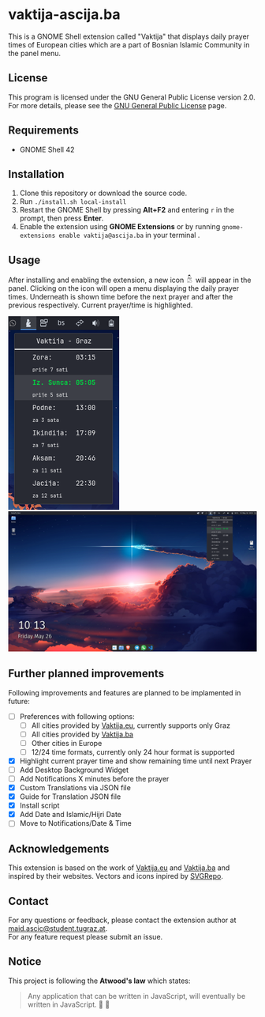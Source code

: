 # vaktija-ascija.ba  

This is a GNOME Shell extension called "Vaktija" that displays daily prayer times of European cities which are a part of Bosnian Islamic Community in the panel menu.

## License

This program is licensed under the GNU General Public License version 2.0. For more details, please see the [GNU General Public License](http://www.gnu.org/licenses/) page.

## Requirements

- GNOME Shell 42

## Installation

1. Clone this repository or download the source code.
2. Run `./install.sh local-install`
3. Restart the GNOME Shell by pressing **Alt+F2** and entering `r` in the prompt, then press **Enter**.
4. Enable the extension using **GNOME Extensions** or by running `gnome-extensions enable vaktija@ascija.ba` in your terminal .

## Usage

After installing and enabling the extension, a new icon ![Vaktija icon](assets/vaktija-symbolic.png) will appear in the panel. Clicking on the icon will open a menu displaying the daily prayer times. Underneath is shown time before the next prayer and after the previous respectively. Current prayer/time is highlighted.  

![Vaktija Panel Menu](assets/widget.png)  
![My desktop example](assets/whole.png)


## Further planned improvements

Following improvements and features are planned to be implamented in future:
- [ ] Preferences with following options:
  - [ ] All cities provided by [Vaktija.eu](https://vaktija.eu/), currently supports only Graz
  - [ ] All cities provided by [Vaktija.ba](https://vaktija.ba/)
  - [ ] Other cities in Europe
  - [ ] 12/24 time formats, currently only 24 hour format is supported 
- [x] Highlight current prayer time and show remaining time until next Prayer
- [ ] Add Desktop Background Widget
- [ ] Add Notifications X minutes before the prayer
- [x] Custom Translations via JSON file
- [x] Guide for Translation JSON file
- [x] Install script
- [x] Add Date and Islamic/Hijri Date
- [ ] Move to Notifications/Date & Time

## Acknowledgements

This extension is based on the work of [Vaktija.eu](https://vaktija.eu/) and [Vaktija.ba](https://vaktija.ba/) and inspired by their websites.
Vectors and icons inpired by [SVGRepo](https://www.svgrepo.com/svg/48266/muslim-man-praying).


## Contact

For any questions or feedback, please contact the extension author at maid.ascic@student.tugraz.at.  
For any feature request please submit an issue.  


## Notice

This project is following the **Atwood's law** which states: 
> Any application that can be written in JavaScript, will eventually be written in JavaScript. :rofl: :rofl:
